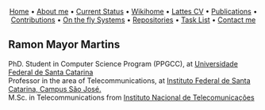 <p align="center">
 <a href="https://rmayormartins.github.io/">Home</a> •
 <a href="about.html">About me</a> •
 <a href="current.html">Current Status</a> •
 <a href="https://wiki.sj.ifsc.edu.br/index.php/Ramon_Mayor_Martins">Wikihome</a> •
 <a href="http://lattes.cnpq.br/6289204315531991">Lattes CV</a> •
 <a href="publications.html">Publications</a> • 
 <a href="contributions.html">Contributions</a> • 
 <a href="onthefly.html">On the fly Systems</a> •
 <a href="https://github.com/rmayormartins?tab=repositories">Repositories</a> •
 <a href="tasklist.html">Task List</a> •
 <a href="contact.html">Contact me</a>
</p>

## Ramon Mayor Martins

PhD. Student in Computer Science Program (PPGCC), at [Universidade Federal de Santa Catarina](https://ppgcc.ufsc.br/apresentacao/?lang=en)<br/>
Professor in the area of Telecommunications, at [Instituto Federal de Santa Catarina, Campus São José.](https://www.ifsc.edu.br/)<br/>
M.Sc. in Telecommunications from [Instituto Nacional de Telecomunicações](https://www.inatel.br)


